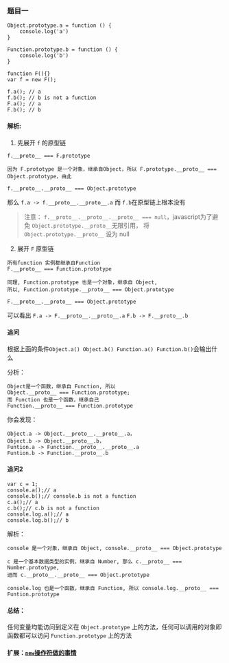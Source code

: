 
### 题目一
```
Object.prototype.a = function () {
    console.log('a')
}

Function.prototype.b = function () {
    console.log('b')
}

function F(){}
var f = new F();

f.a(); // a
f.b(); // b is not a function
F.a(); // a
F.b(); // b
```

#### 解析:
1. 先展开 `f` 的原型链

```
f.__proto__ === F.prototype

因为 F.prototype 是一个对象，继承自Object，所以 F.prototype.__proto__ === Object.prototype，由此

f.__proto__.__proto__ === Object.prototype
```
那么 `f.a -> f.__proto__.__proto__.a` 而 `f.b`在原型链上根本没有
> 注意： `f.__proto__.__proto__.__proto__ === null`，javascript为了避免 `Object.prototype.__proto__`无限引用， 将`Object.prototype.__proto__` 设为 null

2. 展开 `F` 原型链

```
所有function 实例都继承自Function
F.__proto__ === Function.prototype

同理, Function.prototype 也是一个对象，继承自 Object, 
所以, Function.prototype.__proto__ === Object.prototype

F.__proto__.__proto__ === Object.prototype

```
可以看出 `F.a -> F.__proto__.__proto__.a` `F.b -> F.__proto__.b`

#### 追问
根据上面的条件`Object.a() Object.b() Function.a() Function.b()`会输出什么

分析：
```
Object是一个函数，继承自 Function, 所以
Object.__proto__ === Function.prototype;
而 Function 也是一个函数，继承自己 
Function.__proto__ === Function.prototype
```
你会发现：
```
Object.a -> Object.__proto__.__proto__.a，
Object.b -> Object.__proto__.b，
Funtion.a -> Function.__proto__.__proto__.a
Funtion.b -> Function.__proto__.b
```

#### 追问2
```
var c = 1;
console.a();// a
console.b();// console.b is not a function
c.a();// a
c.b();// c.b is not a function
console.log.a();// a
console.log.b();// b
```
解析：
```
console 是一个对象，继承自 Object, console.__proto__ === Object.prototype

c 是一个基本数据类型的实例，继承自 Number, 那么 c.__proto__ === Number.prototype, 
进而 c.__proto__.__proto__ === Object.prototype

console.log 也是一个函数，继承自 Function, 所以 console.log.__proto__ === Funtion.prototype
```

#### 总结：
任何变量均能访问到定义在 `Object.prototype` 上的方法，任何可以调用的对象即函数都可以访问 `Function.prototype` 上的方法

#### 扩展：[`new`操作符做的事情](https://github.com/shuch/blog/issues/11#issue-598184637)

